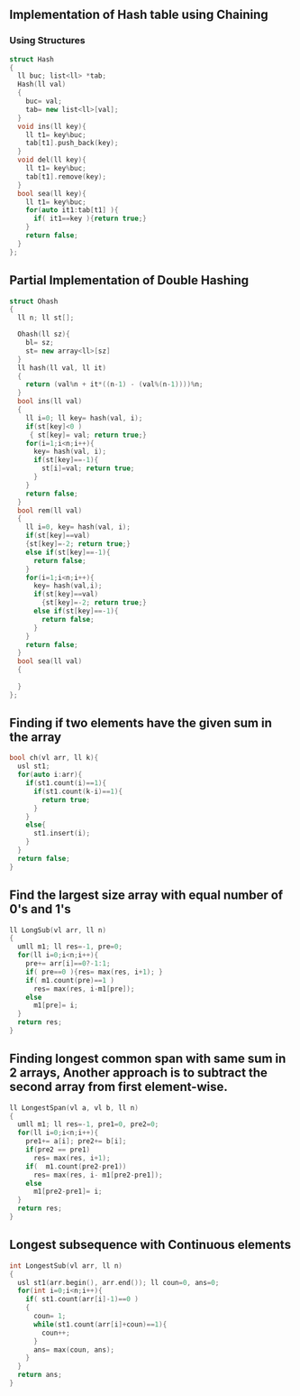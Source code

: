 ## Implementation of Hash table using Chaining
### Using Structures
```cpp
struct Hash
{
  ll buc; list<ll> *tab;
  Hash(ll val)
  {
    buc= val;
    tab= new list<ll>[val];
  }
  void ins(ll key){
    ll t1= key%buc;
    tab[t1].push_back(key);
  }
  void del(ll key){
    ll t1= key%buc;
    tab[t1].remove(key);
  }
  bool sea(ll key){
    ll t1= key%buc;
    for(auto it1:tab[t1] ){
      if( it1==key ){return true;}
    }
    return false;
  }
};
```

## Partial Implementation of Double Hashing
```cpp
struct Ohash
{
  ll n; ll st[];

  Ohash(ll sz){
    bl= sz;
    st= new array<ll>[sz]
  }
  ll hash(ll val, ll it)
  {
    return (val%n + it*((n-1) - (val%(n-1))))%n;
  }
  bool ins(ll val)
  {
    ll i=0; ll key= hash(val, i);
    if(st[key]<0 )
     { st[key]= val; return true;}
    for(i=1;i<n;i++){
      key= hash(val, i);
      if(st[key]==-1){
        st[i]=val; return true;
      }
    }
    return false;
  }
  bool rem(ll val)
  {
    ll i=0, key= hash(val, i);
    if(st[key]==val)
    {st[key]=-2; return true;}
    else if(st[key]==-1){
      return false;
    }
    for(i=1;i<n;i++){
      key= hash(val,i);
      if(st[key]==val)
        {st[key]=-2; return true;}
      else if(st[key]==-1){
        return false;
      }
    }
    return false;
  }
  bool sea(ll val)
  {
    
  }
};
```

## Finding if two elements have the given sum in the array
```cpp
bool ch(vl arr, ll k){
  usl st1;
  for(auto i:arr){
    if(st1.count(i)==1){
      if(st1.count(k-i)==1){
        return true;
      }
    }
    else{
      st1.insert(i);
    }
  }
  return false;
}
```

## Find the largest size array with equal number of 0's and 1's
```cpp
ll LongSub(vl arr, ll n)
{
  umll m1; ll res=-1, pre=0;
  for(ll i=0;i<n;i++){
    pre+= arr[i]==0?-1:1;
    if( pre==0 ){res= max(res, i+1); }
    if( m1.count(pre)==1 )
      res= max(res, i-m1[pre]);
    else
      m1[pre]= i;
  }
  return res;
}
```

## Finding longest common span with same sum in 2 arrays, Another approach is to subtract the second array from first element-wise.
```cpp
ll LongestSpan(vl a, vl b, ll n)
{
  umll m1; ll res=-1, pre1=0, pre2=0;
  for(ll i=0;i<n;i++){
    pre1+= a[i]; pre2+= b[i];
    if(pre2 == pre1)
      res= max(res, i+1);
    if(  m1.count(pre2-pre1))
      res= max(res, i- m1[pre2-pre1]);
    else
      m1[pre2-pre1]= i;
  }
  return res;
}
```
## Longest subsequence with Continuous elements
```cpp
int LongestSub(vl arr, ll n)
{
  usl st1(arr.begin(), arr.end()); ll coun=0, ans=0;
  for(int i=0;i<n;i++){
    if( st1.count(arr[i]-1)==0 )
    {
      coun= 1;
      while(st1.count(arr[i]+coun)==1){
        coun++;
      }
      ans= max(coun, ans);
    }
  }
  return ans;
}
```